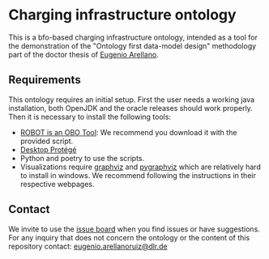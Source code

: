 # Charging infrastructure ontology

This is a bfo-based charging infrastructure ontology, intended as a tool for
the demonstration of the "Ontology first data-model design" methodology part of
the doctor thesis of [Eugenio Arellano](https://orcid.org/0000-0003-2508-3976). 

## Requirements

This ontology requires an initial setup. First the user needs a working java
installation, both OpenJDK and the oracle releases should work properly. Then
it is necessary to install the following tools:

- [ROBOT is an OBO Tool](https://github.com/ontodev/robot): We recommend you
  download it with the provided script.
- [Desktop Protégé](https://protege.stanford.edu/)
- Python and poetry to use the scripts.
- Visualizations require [graphviz](https://gitlab.com/graphviz/graphviz/) and
  [pygraphviz](https://pygraphviz.github.io/documentation/stable/install.html#windows-install)
  which are relatively hard to install in windows. We recommend following the
  instructions in their respective webpages.

## Contact
We invite to use the [issue board](https://github.com/dlr-ve-esy/charging-ontology/issues?q=is%3Aissue+is%3Aopen+sort%3Aupdated-desc) when you find issues or have suggestions. For any inquiry that does not concern the ontology or the content of this repository contact: eugenio.arellanoruiz@dlr.de
